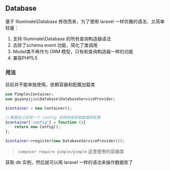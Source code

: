 ## Database

基于 Illuminate\Database 修改而来，为了使用 laravel 一样优雅的语法、又简单轻量：

1. 支持 Illuminate\Database 的所有查询构造器语法
2. 去除了schema event 功能，简化了类调用
3. Model类不再作为 ORM 模型，只有和查询构造器一样的功能
4. 兼容PHP5.5

### 用法

目前并不能单独使用，依赖容器和配置加载类

```php
use Pimple\Container;
use guyanyijiu\Database\DatabaseServiceProvider;

$container = new Container();

//需要自己实现一个 config 实例用来获取数据库配置
$container['config'] = function (){
    return new Config();
};

$container->register(new DatabaseServiceProvider());

```

> `composer require pimple/pimple` 这里使用的容器类


获取 db 实例，然后就可以用 laravel 一样的语法来操作数据库了
